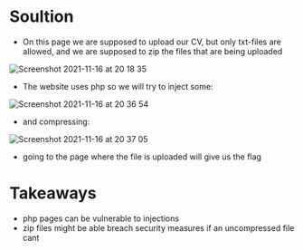 # Soultion

- On this page we are supposed to upload our CV, but only txt-files are allowed, and we are supposed to zip the files that are being uploaded

![Screenshot 2021-11-16 at 20 18 35](https://user-images.githubusercontent.com/74051842/142051165-bbc37ba3-d224-4a7a-9eb6-46e629e15904.png)

- The website uses php so we will try to inject some:

![Screenshot 2021-11-16 at 20 36 54](https://user-images.githubusercontent.com/74051842/142053818-954f67ae-26fc-44a7-848d-2fa5fcdeedcc.png)

- and compressing:

![Screenshot 2021-11-16 at 20 37 05](https://user-images.githubusercontent.com/74051842/142053788-8c868870-075f-4a7a-98ab-835b62456091.png)

- going to the page where the file is uploaded will give us the flag

# Takeaways

- php pages can be vulnerable to injections
- zip files might be able breach security measures if an uncompressed file cant
